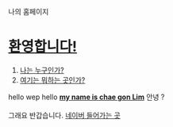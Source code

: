 <head>
  <body>


<meta charset="utf-8">

나의 홈페이지
<h1><a href="index.html">환영합니다!</h1>
<ol>
<li><a href="1.html">나는 누구인가?</a></li>
<li><a href="2.html">여기는 뭐하는 곳인가?</a></li>
</ol>
hello wep
hello <strong><u>my name is chae gon Lim</u></strong>
안녕 ?
<br><br>그래요 반갑습니다.
<a href="http://naver.com" target="_blank" title="naver.com">네이버 들어가는 곳</a>
</body>
</head>
